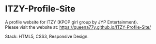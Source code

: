 # ITZY-Profile-Site
A profile website for ITZY (KPOP girl group by JYP Entertainment). <br>
Please visit the website at: https://queena77y.github.io/ITZY-Profile-Site/

Stack: HTML5, CSS3, Responsive Design.
